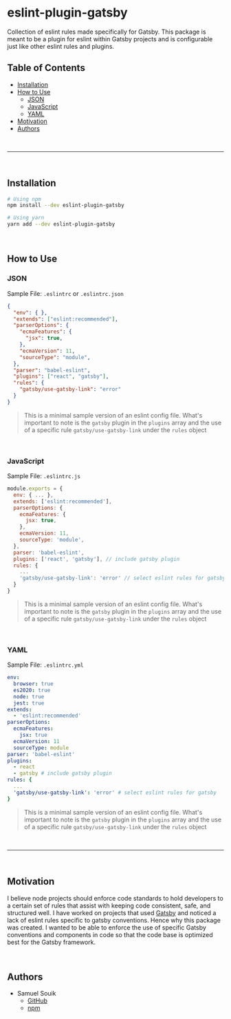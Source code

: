 # eslint-plugin-gatsby

Collection of eslint rules made specifically for Gatsby. This package is meant to be a plugin for eslint within Gatsby projects and is configurable just like other eslint rules and plugins.

## Table of Contents
- [Installation](#Installation)
- [How to Use](#How-to-Use)
    - [JSON](#JSON)
    - [JavaScript](#JavaScript)
    - [YAML](#YAML)
- [Motivation](#Motivation)
- [Authors](#Authors)

<br/>
<hr/>
<br/>

## Installation

```bash
# Using npm
npm install --dev eslint-plugin-gatsby

# Using yarn
yarn add --dev eslint-plugin-gatsby
```

<br/>

## How to Use

### JSON

Sample File: `.eslintrc` or `.eslintrc.json`

```json
{
  "env": { },
  "extends": ["eslint:recommended"],
  "parserOptions": {
    "ecmaFeatures": {
      "jsx": true,
    },
    "ecmaVersion": 11,
    "sourceType": "module",
  },
  "parser": "babel-eslint",
  "plugins": ["react", "gatsby"],
  "rules": {
    "gatsby/use-gatsby-link": "error"
  }
}
```

> This is a minimal sample version of an eslint config file. What's important to note is the `gatsby` plugin in the `plugins` array and the use of a specific rule `gatsby/use-gatsby-link` under the `rules` object

<br/>

### JavaScript
Sample File: `.eslintrc.js`

```javascript
module.exports = {
  env: { ... },
  extends: ['eslint:recommended'],
  parserOptions: {
    ecmaFeatures: {
      jsx: true,
    },
    ecmaVersion: 11,
    sourceType: 'module',
  },
  parser: 'babel-eslint',
  plugins: ['react', 'gatsby'], // include gatsby plugin
  rules: {
    ...
    'gatsby/use-gatsby-link': 'error' // select eslint rules for gatsby
  }
}
```

> This is a minimal sample version of an eslint config file. What's important to note is the `gatsby` plugin in the `plugins` array and the use of a specific rule `gatsby/use-gatsby-link` under the `rules` object

<br/>

### YAML
Sample File: `.eslintrc.yml`

```yml
env:
  browser: true
  es2020: true
  node: true
  jest: true
extends:
  - 'eslint:recommended'
parserOptions:
  ecmaFeatures:
    jsx: true
  ecmaVersion: 11
  sourceType: module
parser: 'babel-eslint'
plugins:
  - react
  - gatsby # include gatsby plugin
rules: {
  ...
  'gatsby/use-gatsby-link': 'error' # select eslint rules for gatsby
}
```

> This is a minimal sample version of an eslint config file. What's important to note is the `gatsby` plugin in the `plugins` array and the use of a specific rule `gatsby/use-gatsby-link` under the `rules` object

<br/>
<hr/>
<br/>

## Motivation
I believe node projects should enforce code standards to hold developers to a certain set of rules that assist with keeping code consistent, safe, and structured well. I have worked on projects that used [Gatsby](https://www.gatsbyjs.com/) and noticed a lack of eslint rules specific to gatsby conventions. Hence why this package was created. I wanted to be able to enforce the use of specific Gatsby conventions and components in code so that the code base is optimized best for the Gatsby framework.

<br/>

## Authors
- Samuel Souik
  - [GitHub](https://github.com/SSouik)
  - [npm](https://www.npmjs.com/settings/ssouik/packages)